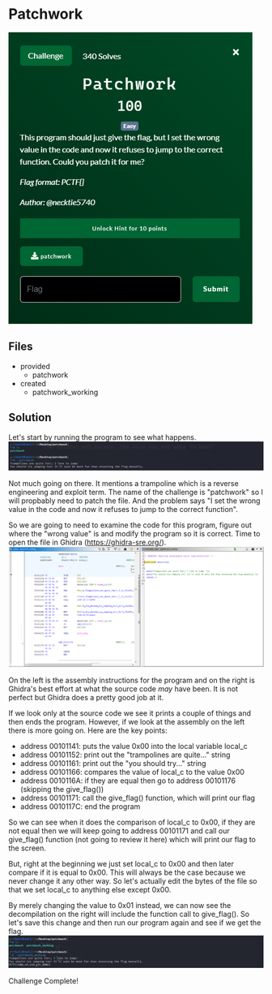 # Patchwork
![](images/problem.PNG)

## Files
- provided
    - patchwork
- created
    - patchwork_working

## Solution
Let's start by running the program to see what happens.
![](images/ss_00.PNG)

Not much going on there.  It mentions a trampoline which is a reverse engineering and exploit term.  The name of the challenge is "patchwork" so I will propbably need to patch the file.  And the problem says "I set the wrong value in the code and now it refuses to jump to the correct function".

So we are going to need to examine the code for this program, figure out where the "wrong value" is and modify the program so it is correct.  Time to open the file in Ghidra (https://ghidra-sre.org/).
![](images/ss_01.PNG)

On the left is the assembly instructions for the program and on the right is Ghidra's best effort at what the source code *may* have been.  It is not perfect but Ghidra does a pretty good job at it.

If we look only at the source code we see it prints a couple of things and then ends the program.  However, if we look at the assembly on the left there is more going on.  Here are the key points:
- address 00101141: puts the value 0x00 into the local variable local_c
- address 00101152: print out the "trampolines are quite..." string
- address 00101161: print out the "you should try..." string
- address 00101166: compares the value of local_c to the value 0x00
- address 0010116A: if they are equal then go to address 00101176 (skipping the give_flag())
- address 00101171: call the give_flag() function, which will print our flag
- address 0010117C: end the program 

So we can see when it does the comparison of local_c to 0x00, if they are not equal then we will keep going to address 00101171 and call our give_flag() function (not going to review it here) which will print our flag to the screen.

But, right at the beginning we just set local_c to 0x00 and then later compare if it is equal to 0x00.  This will always be the case because we never change it any other way.  So let's actually edit the bytes of the file so that we set local_c to anything else except 0x00.

By merely changing the value to 0x01 instead, we can now see the decompilation on the right will include the function call to give_flag().  So let's save this change and then run our program again and see if we get the flag.
![](images/ss_02.PNG)

Challenge Complete!

